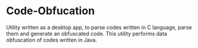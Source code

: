 Code-Obfucation
===============

Utility written as a desktop app, to parse codes written in C language, parse them and generate an obfuscated code. This utility performs data obfuscation of codes written in Java.
